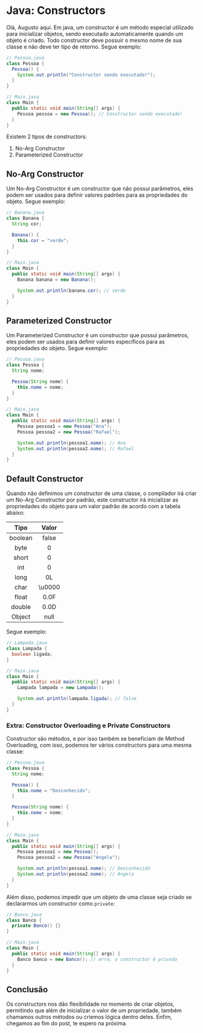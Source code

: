 # Java: Constructors

Olá, Augusto aqui. Em java, um constructor é um método especial utilizado para inicializar objetos, sendo executado automaticamente quando um objeto é criado. Todo constructor deve possuir o mesmo nome de sua classe e não deve ter tipo de retorno. Segue exemplo:

```java
// Pessoa.java
class Pessoa {
  Pessoa() {
    System.out.println("Constructor sendo executado!");
  }
}

// Main.java 
class Main {
  public static void main(String[] args) {
    Pessoa pessoa = new Pessoa(); // Constructor sendo executado!
  }
}
```

Existem 2 tipos de constructors: 
1. No-Arg Constructor
2. Parameterized Constructor

## No-Arg Constructor

Um No-Arg Constructor é um constructor que não possui parâmetros, eles podem ser usados para definir valores padrões para as propriedades do objeto. Segue exemplo:

```java
// Banana.java
class Banana {
  String cor;

  Banana() {
    this.cor = "verde";
  }
}

// Main.java
class Main {
  public static void main(String[] args) {
    Banana banana = new Banana();

    System.out.println(banana.cor); // verde
  }
}
```

## Parameterized Constructor

Um Parameterized Constructor é um constructor que possui parâmetros, eles podem ser usados para definir valores específicos para as propriedades do objeto. Segue exemplo:

```java
// Pessoa.java
class Pessoa {
  String nome;

  Pessoa(String nome) {
    this.nome = nome;
  }
}

// Main.java
class Main {
  public static void main(String[] args) {
    Pessoa pessoa1 = new Pessoa("Ana");
    Pessoa pessoa2 = new Pessoa("Rafael");

    System.out.println(pessoa1.nome); // Ana
    System.out.println(pessoa2.nome); // Rafael
  }
}
```

## Default Constructor

Quando não definimos um constructor de uma classe, o compilador irá criar um No-Arg Constructor por padrão, este constructor irá inicializar as propriedades do objeto para um valor padrão de acordo com a tabela abaixo:

| **Tipo** | **Valor** |
|:--------:|:---------:|
|  boolean |   false   |
|   byte   |     0     |
|   short  |     0     |
|    int   |     0     |
|   long   |     0L    |
|   char   |   \u0000  |
|   float  |    0.0F   |
|  double  |    0.0D   |
|  Object  |    null   |

Segue exemplo:

```java
// Lampada.java
class Lampada {
  boolean ligada;
}

// Main.java
class Main {
  public static void main(String[] args) {
    Lampada lampada = new Lampada();

    System.out.println(lampada.ligada); // false
  }
}
```

### Extra: Constructor Overloading e Private Constructors

Constructor são métodos, e por isso também se beneficiam de Method Overloading, com isso, podemos ter vários constructors para uma mesma classe:

```java
// Pessoa.java
class Pessoa {
  String nome;

  Pessoa() {
    this.nome = "Desconhecido";
  }

  Pessoa(String nome) {
    this.nome = nome;
  }
}

// Main.java
class Main {
  public static void main(String[] args) {
    Pessoa pessoa1 = new Pessoa();
    Pessoa pessoa2 = new Pessoa("Angela");

    System.out.println(pessoa1.nome); // Desconhecido
    System.out.println(pessoa2.nome); // Angela
  }
}
```

Além disso, podemos impedir que um objeto de uma classe seja criado se declararmos um constructor como `private`:

```java
// Banco.java
class Banco {
  private Banco() {}
}

// Main.java
class Main {
  public static void main(String[] args) {
    Banco banco = new Banco(); // erro, o constructor é privado
  }
}
```

## Conclusão

Os constructors nos dão flexibilidade no momento de criar objetos, permitindo que além de inicializar o valor de um propriedade, também chamamos outros métodos ou criemos lógica dentro deles. Enfim, chegamos ao fim do post, te espero na próxima.
